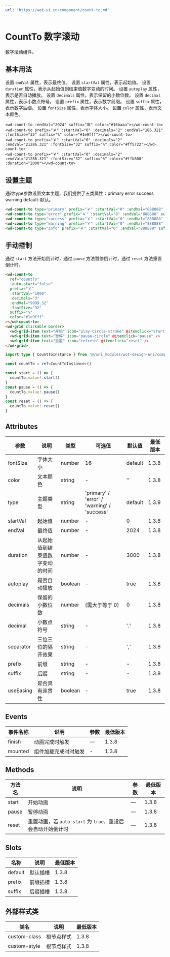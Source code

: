 ```yaml
---
url: 'https://wot-ui.cn/component/count-to.md'
---
```


# CountTo 数字滚动

数字滚动组件。

## 基本用法

设置 `endVal` 属性，表示最终值。
设置 `startVal` 属性，表示起始值。
设置 `duration` 属性，表示从起始值到结束值数字变动的时间。
设置 `autoplay` 属性，表示是否自动播放。
设置 `decimals` 属性，表示保留的小数位数。
设置 `decimal` 属性，表示小数点符号。
设置 `prefix` 属性，表示数字前缀。
设置 `suffix` 属性，表示数字后缀。
设置 `fontSize` 属性，表示字体大小。
设置 `color` 属性，表示文本颜色。

```vue
<wd-count-to :endVal="2024" suffix="年" color="#16baaa"></wd-count-to>
<wd-count-to prefix="￥" :startVal="0" :decimals="2" :endVal="186.321" :fontSize="32" suffix="%" color="#1e9fff"></wd-count-to>
<wd-count-to prefix="￥" :startVal="0" :decimals="2" :endVal="21286.321" :fontSize="32" suffix="%" color="#ff5722"></wd-count-to>
<wd-count-to prefix="￥" :startVal="0" :decimals="2" :endVal="21286.321" :fontSize="32" suffix="%" color="#ffb800" :duration="2000"></wd-count-to>
```

## 设置主题

通过type参数设置文本主题，我们提供了五类属性：primary error success warning default-默认。

```html
<wd-count-to type="primary" prefix="￥" :startVal="0" :endVal="888888" suffix="%"></wd-count-to>
<wd-count-to type="error" prefix="￥" :startVal="0" :endVal="888888" suffix="%"></wd-count-to>
<wd-count-to type="success" prefix="￥" :startVal="0" :endVal="888888" suffix="%"></wd-count-to>
<wd-count-to type="warning" prefix="￥" :startVal="0" :endVal="888888" suffix="%"></wd-count-to>
<wd-count-to type="info" prefix="￥" :startVal="0" :endVal="888888" suffix="%"></wd-count-to>
```

## 手动控制

通过 `start` 方法开始倒计时，通过 `pause` 方法暂停倒计时，通过 `reset` 方法重置倒计时。

```html
<wd-count-to
  ref="countTo"
  :auto-start="false"
  prefix="￥"
  :startVal="1000"
  :decimals="3"
  :endVal="9999.32"
  :fontSize="32"
  suffix="%"
  color="#1e9fff"
></wd-count-to>
<wd-grid clickable border>
  <wd-grid-item text="开始" icon="play-circle-stroke" @itemclick="start" />
  <wd-grid-item text="暂停" icon="pause-circle" @itemclick="pause" />
  <wd-grid-item text="重置" icon="refresh" @itemclick="reset" />
</wd-grid>
```

```ts
import type { CountToInstance } from '@/uni_modules/wot-design-uni/components/wd-count-to/types'

const countTo = ref<CountToInstance>()

const start = () => {
  countTo.value!.start()
}
const pause = () => {
  countTo.value!.pause()
}
const reset = () => {
  countTo.value!.reset()
}
```

## Attributes

| 参数      | 说明                           | 类型    | 可选值                                      | 默认值  | 最低版本 |
| --------- | ------------------------------ | ------- | ------------------------------------------- | ------- | -------- |
| fontSize  | 字体大小                       | number  | 16                                          | default | 1.3.8    |
| color     | 文本颜色                       | string  | -                                           | ''      | 1.3.8    |
| type      | 主题类型                       | string  | 'primary' / 'error' / 'warning' / 'success' | default | 1.3.9    |
| startVal  | 起始值                         | number  | -                                           | 0       | 1.3.8    |
| endVal    | 最终值                         | number  | -                                           | 2024    | 1.3.8    |
| duration  | 从起始值到结束值数字变动的时间 | number  | -                                           | 3000    | 1.3.8    |
| autoplay  | 是否自动播放                   | boolean | -                                           | true    | 1.3.8    |
| decimals  | 保留的小数位数                 | number  | (需大于等于 0)                              | 0       | 1.3.8    |
| decimal   | 小数点符号                     | string  | -                                           | '.'     | 1.3.8    |
| separator | 三位三位的隔开效果             | string  | -                                           | ','     | 1.3.8    |
| prefix    | 前缀                           | string  | -                                           | -       | 1.3.8    |
| suffix    | 后缀                           | string  | -                                           | -       | 1.3.8    |
| useEasing | 是否具有连贯性                 | boolean | -                                           | true    | 1.3.8    |

## Events

| 事件名称 | 说明                 | 参数 | 最低版本 |
| -------- | -------------------- | ---- | -------- |
| finish   | 动画完成时触发       | —    | 1.3.8    |
| mounted  | 组件加载完成时时触发 | -    | 1.3.8    |

## Methods

| 方法名 | 说明                                                        | 参数 | 最低版本 |
| ------ | ----------------------------------------------------------- | ---- | -------- |
| start  | 开始动画                                                    | —    | 1.3.8    |
| pause  | 暂停动画                                                    | —    | 1.3.8    |
| reset  | 重置动画，若 `auto-start` 为 `true`，重设后会自动开始倒计时 | —    | 1.3.8    |

## Slots

| 名称    | 说明     | 最低版本 |
| ------- | -------- | -------- |
| default | 默认插槽 | 1.3.8    |
| prefix  | 前缀插槽 | 1.3.8    |
| suffix  | 后缀插槽 | 1.3.8    |

## 外部样式类

| 类名         | 说明       | 最低版本 |
| ------------ | ---------- | -------- |
| custom-class | 根节点样式 | 1.3.8    |
| custom-style | 根节点样式 | 1.3.8    |
